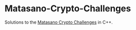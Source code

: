 # Matasano-Crypto-Challenges
Solutions to the [Matasano Crypto Challenges](http://cryptopals.com/) in C++.
